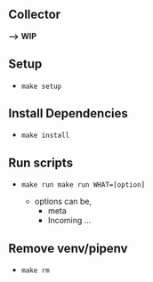 ## Collector

**-->** **WIP**

## Setup
- ```make setup```

## Install Dependencies
- ```make install```

## Run scripts
- ```make run make run WHAT=[option]```

    - options can be,
        - meta
        - Incoming ...

## Remove venv/pipenv
- ```make rm```